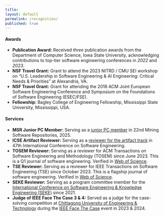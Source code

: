 ```yaml
---
title:
layout: default
permalink: /recognition/
published: true
---
```




#### Awards
- **Publication Award:** Received *three* publication awards from the Department of Computer Science, Iowa State University, acknowledging contributions to top-tier software engineering conferences in *2022* and *2023*.
- **NSF Travel Grant:** Grant to attend the 2023 NITRD / CMU SEI workshop on “U.S. Leadership in Software Engineering & AI Engineering: Critical Needs & Priorities” at Alexandria, VA.
- **NSF Travel Grant:** Grant for attending the 2018 ACM Joint European Software Engineering Conference and Symposium on the Foundations of Software Engineering (ESEC/FSE).
- **Fellowship:** Bagley College of Engineering Fellowship, Mississippi State University, Mississippi, USA. 

#### Services
- **MSR Junior PC Member:** Serving as a [junior PC member](https://2025.msrconf.org/) in 22nd Mining Software Repositories, 2025.
- **ICSE Artifact Reviewer:** Serving as a [reviewer for the artifact track](https://conf.researchr.org/committee/icse-2025/icse-2025-artifact-evaluation-artifact-evaluation) in 47th International Conference on Software Engineering.
- **TOSEM Reviewer:** Serving as a reviewer for ACM Transactions on Software Engineering and Methodology (TOSEM) since June 2023. This is a Q1 journal of software engineering. Verified in [Web of Science](https://www.webofscience.com/wos/author/record/IWD-9819-2023).
- **TSE Reviewer:**  Serving as a reviewer for IEEE Transactions on Software Engineering (TSE) since October 2023. This is a flagship journal of software engineering. Verified in [Web of Science](https://www.webofscience.com/wos/author/record/IWD-9819-2023).
- **SEKE Reviewer:** Serving as a program committee member for the [International Conference on Software Engineering & Knowledge Engineering (SEKE)](https://ksiresearch.org/) since 2021.
- **Judge of IEEE Face The Case 3 & 4:** Served as a judge for the case-solving competition at [Chittagong University of Engineering & Technology](https://www.cuet.ac.bd/) during the [IEEE Face The Case](http://ieeecuetsb.com/ftc3.0/) event in 2023 & 2024. 
